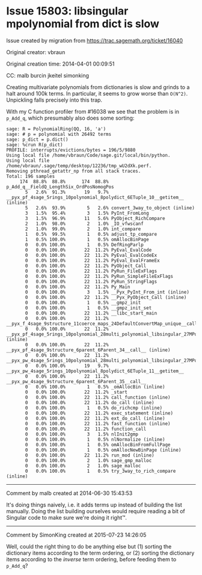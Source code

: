 # Issue 15803: libsingular mpolynomial from dict is slow

Issue created by migration from https://trac.sagemath.org/ticket/16040

Original creator: vbraun

Original creation time: 2014-04-01 00:09:51

CC:  malb burcin jkeitel simonking

Creating multivariate polynomials from dictionaries is slow and grinds to a halt around 100k terms. In particular, it seems to grow worse than `O(N^2)`. Unpickling falls precisely into this trap.

With my C function profiler from #16038 we see that the problem is in `p_Add_q`, which presumably also does some sorting:

```
sage: R = PolynomialRing(QQ, 16, 'a')
sage: # p = polynomial with 26492 terms
sage: p_dict = p.dict()
sage: %crun R(p_dict)
PROFILE: interrupts/evictions/bytes = 196/5/9880
Using local file /home/vbraun/Code/sage.git/local/bin/python.
Using local file /home/vbraun/.sage/temp/desktop/12236/tmp_wU2dXk.perf.
Removing pthread_getattr_np from all stack traces.
Total: 196 samples
     174  88.8%  88.8%      174  88.8% p_Add_q__FieldQ_LengthSix_OrdPosNomogPos
       5   2.6%  91.3%       19   9.7% __pyx_pf_4sage_5rings_10polynomial_8polydict_6ETuple_10__getitem__ (inline)
       5   2.6%  93.9%        5   2.6% convert_3way_to_object (inline)
       3   1.5%  95.4%        3   1.5% PyInt_FromLong
       3   1.5%  96.9%       11   5.6% PyObject_RichCompare
       2   1.0%  98.0%        2   1.0% _IO_vfwscanf
       2   1.0%  99.0%        2   1.0% int_compare
       1   0.5%  99.5%        1   0.5% adjust_tp_compare
       1   0.5% 100.0%        1   0.5% omAllocBinPage
       0   0.0% 100.0%        1   0.5% DefRingParlp
       0   0.0% 100.0%       22  11.2% PyEval_EvalCode
       0   0.0% 100.0%       22  11.2% PyEval_EvalCodeEx
       0   0.0% 100.0%       22  11.2% PyEval_EvalFrameEx
       0   0.0% 100.0%       22  11.2% PyObject_Call
       0   0.0% 100.0%       22  11.2% PyRun_FileExFlags
       0   0.0% 100.0%       22  11.2% PyRun_SimpleFileExFlags
       0   0.0% 100.0%       22  11.2% PyRun_StringFlags
       0   0.0% 100.0%       22  11.2% Py_Main
       0   0.0% 100.0%        3   1.5% __Pyx_PyInt_From_int (inline)
       0   0.0% 100.0%       22  11.2% __Pyx_PyObject_Call (inline)
       0   0.0% 100.0%        1   0.5% __gmpz_init
       0   0.0% 100.0%        1   0.5% __gmpz_init_set
       0   0.0% 100.0%       22  11.2% __libc_start_main
       0   0.0% 100.0%       22  11.2% __pyx_f_4sage_9structure_11coerce_maps_24DefaultConvertMap_unique__call_
       0   0.0% 100.0%       22  11.2% __pyx_pf_4sage_5rings_10polynomial_28multi_polynomial_libsingular_27MPolynomialRing_libsingular_12_element_constructor_ (inline)
       0   0.0% 100.0%       22  11.2% __pyx_pf_4sage_9structure_6parent_6Parent_34__call__ (inline)
       0   0.0% 100.0%       22  11.2% __pyx_pw_4sage_5rings_10polynomial_28multi_polynomial_libsingular_27MPolynomialRing_libsingular_13_element_constructor_
       0   0.0% 100.0%       19   9.7% __pyx_pw_4sage_5rings_10polynomial_8polydict_6ETuple_11__getitem__
       0   0.0% 100.0%       22  11.2% __pyx_pw_4sage_9structure_6parent_6Parent_35__call__
       0   0.0% 100.0%        1   0.5% _omAllocBin (inline)
       0   0.0% 100.0%       22  11.2% _start
       0   0.0% 100.0%       22  11.2% call_function (inline)
       0   0.0% 100.0%       22  11.2% do_call (inline)
       0   0.0% 100.0%        1   0.5% do_richcmp (inline)
       0   0.0% 100.0%       22  11.2% exec_statement (inline)
       0   0.0% 100.0%       22  11.2% ext_do_call (inline)
       0   0.0% 100.0%       22  11.2% fast_function (inline)
       0   0.0% 100.0%       22  11.2% function_call
       0   0.0% 100.0%        3   1.5% nlInit2gmp
       0   0.0% 100.0%        1   0.5% nlNormalize (inline)
       0   0.0% 100.0%        1   0.5% omAllocBinFromFullPage
       0   0.0% 100.0%        1   0.5% omAllocNewBinPage (inline)
       0   0.0% 100.0%       22  11.2% run_mod (inline)
       0   0.0% 100.0%        2   1.0% sage_gmp_malloc
       0   0.0% 100.0%        2   1.0% sage_malloc
       0   0.0% 100.0%        1   0.5% try_3way_to_rich_compare (inline)
```



---

Comment by malb created at 2014-06-30 15:43:53

It's doing things naively, i.e. it adds terms up instead of building the list manually. Doing the list building ourselves would require reading a bit of Singular code to make sure we're doing it right™.


---

Comment by SimonKing created at 2015-07-23 14:26:05

Well, could the right thing to do be anything else but (1) sorting the dictionary items according to the term ordering, or (2) sorting the dictionary items according to the *inverse* term ordering, before feeding them to `p_Add_q`?
